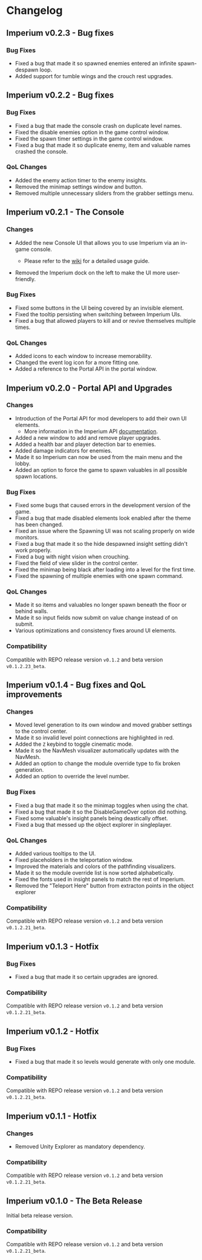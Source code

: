 # Changelog

## Imperium v0.2.3 - Bug fixes

### Bug Fixes

- Fixed a bug that made it so spawned enemies entered an infinite spawn-despawn loop.
- Added support for tumble wings and the crouch rest upgrades.

## Imperium v0.2.2 - Bug fixes

### Bug Fixes

- Fixed a bug that made the console crash on duplicate level names.
- Fixed the disable enemies option in the game control window.
- Fixed the spawn timer settings in the game control window.
- Fixed a bug that made it so duplicate enemy, item and valuable names crashed the console.

### QoL Changes

- Added the enemy action timer to the enemy insights.
- Removed the minimap settings window and button.
- Removed multiple unnecessary sliders from the grabber settings menu.

## Imperium v0.2.1 - The Console

### Changes

- Added the new Console UI that allows you to use Imperium via an in-game console.
  - Please refer to the [wiki](https://giosuel.github.io/imperium-repo/console.html) for a detailed usage guide.

- Removed the Imperium dock on the left to make the UI more user-friendly.

### Bug Fixes

- Fixed some buttons in the UI being covered by an invisible element.
- Fixed the tooltip persisting when switching between Imperium UIs.
- Fixed a bug that allowed players to kill and or revive themselves multiple times.

### QoL Changes

- Added icons to each window to increase memorability.
- Changed the event log icon for a more fitting one.
- Added a reference to the Portal API in the portal window.

## Imperium v0.2.0 - Portal API and Upgrades

### Changes

- Introduction of the Portal API for mod developers to add their own UI elements.
  - More information in the Imperium API [documentation](<https://giosuel.github.io/imperium-repo/api/portal.html>).
- Added a new window to add and remove player upgrades.
- Added a health bar and player detection bar to enemies.
- Added damage indicators for enemies.
- Made it so Imperium can now be used from the main menu and the lobby.
- Added an option to force the game to spawn valuables in all possible spawn locations.

### Bug Fixes

- Fixed some bugs that caused errors in the development version of the game.
- Fixed a bug that made disabled elements look enabled after the theme has been changed.
- Fixed an issue where the Spawning UI was not scaling properly on wide monitors.
- Fixed a bug that made it so the hide despawned insight setting didn't work properly.
- Fixed a bug with night vision when crouching.
- Fixed the field of view slider in the control center.
- Fixed the minimap being black after loading into a level for the first time.
- Fixed the spawning of multiple enemies with one spawn command.


### QoL Changes

- Made it so items and valuables no longer spawn beneath the floor or behind walls.
- Made it so input fields now submit on value change instead of on submit.
- Various optimizations and consistency fixes around UI elements.

### Compatibility

Compatible with REPO release version  `v0.1.2` and beta version `v0.1.2.23_beta`.

## Imperium v0.1.4 - Bug fixes and QoL improvements

### Changes

- Moved level generation to its own window and moved grabber settings to the control center.
- Made it so invalid level point connections are highlighted in red.
- Added the `Z` keybind to toggle cinematic mode.
- Made it so the NavMesh visualizer automatically updates with the NavMesh.
- Added an option to change the module override type to fix broken generation.
- Added an option to override the level number.

### Bug Fixes

-  Fixed a bug that made it so the minimap toggles when using the chat.
-  Fixed a bug that made it so the DisableGameOver option did nothing.
-  Fixed some valuable's insight panels being deastically offset.
-  Fixed a bug that messed up the object explorer in singleplayer.

### QoL Changes

- Added various tooltips to the UI.
- Fixed placeholders in the teleportation window.
- Improved the materials and colors of the pathfinding visualizers.
- Made it so the module override list is now sorted alphabetically.
- Fixed the fonts used in insight panels to match the rest of Imperium.
- Removed the "Teleport Here" button from extracton points in the object explorer

### Compatibility

Compatible with REPO release version  `v0.1.2` and beta version `v0.1.2.21_beta`.

## Imperium v0.1.3 - Hotfix

### Bug Fixes

-  Fixed a bug that made it so certain upgrades are ignored.

### Compatibility

Compatible with REPO release version  `v0.1.2` and beta version `v0.1.2.21_beta`.

## Imperium v0.1.2 - Hotfix

### Bug Fixes

-  Fixed a bug that made it so levels would generate with only one module.

### Compatibility

Compatible with REPO release version  `v0.1.2` and beta version `v0.1.2.21_beta`.

## Imperium v0.1.1 - Hotfix

### Changes

-  Removed Unity Explorer as mandatory dependency.

### Compatibility

Compatible with REPO release version  `v0.1.2` and beta version `v0.1.2.21_beta`.

## Imperium v0.1.0 - The Beta Release

Initial beta release version.

### Compatibility

Compatible with REPO release version  `v0.1.2` and beta version `v0.1.2.21_beta`.
